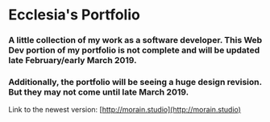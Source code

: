 # Ecclesia's Portfolio
### A little collection of my work as a software developer. This Web Dev portion of my portfolio is not complete and will be updated late February/early March 2019. 
### Additionally, the portfolio will be seeing a huge design revision. But they may not come until late March 2019.
Link to the newest version: [http://morain.studio](http://morain.studio)
